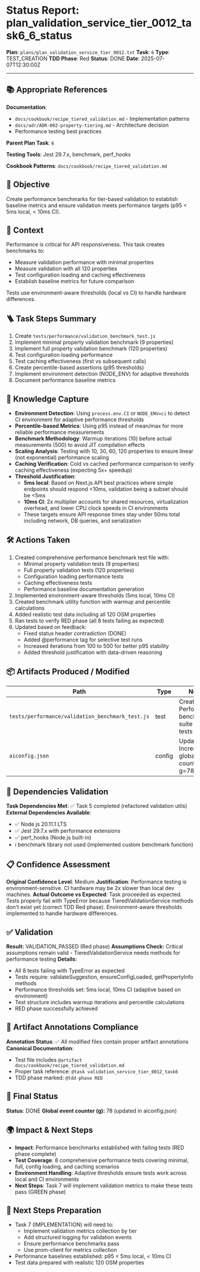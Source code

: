 <!-- Save as status/plan_<id>_task_<id>_status.md -->
# Status Report: plan_validation_service_tier_0012_task6_6_status

**Plan**: `plans/plan_validation_service_tier_0012.txt`
**Task**: `6`
**Type**: TEST_CREATION
**TDD Phase**: Red
**Status**: DONE
**Date**: 2025-07-07T12:30:00Z

---

## 📚 Appropriate References

**Documentation**: 
- `docs/cookbook/recipe_tiered_validation.md` - Implementation patterns
- `docs/adr/ADR-002-property-tiering.md` - Architecture decision
- Performance testing best practices

**Parent Plan Task**: `6` <!-- from plan_validation_service_tier_0012.txt -->

**Testing Tools**: Jest 29.7.x, benchmark, perf_hooks

**Cookbook Patterns**: `docs/cookbook/recipe_tiered_validation.md`

## 🎯 Objective

Create performance benchmarks for tier-based validation to establish baseline metrics and ensure validation meets performance targets (p95 < 5ms local, < 10ms CI).

## 📝 Context

Performance is critical for API responsiveness. This task creates benchmarks to:
- Measure validation performance with minimal properties
- Measure validation with all 120 properties
- Test configuration loading and caching effectiveness
- Establish baseline metrics for future comparison

Tests use environment-aware thresholds (local vs CI) to handle hardware differences.

## 🪜 Task Steps Summary

1. Create `tests/performance/validation_benchmark_test.js`
2. Implement minimal property validation benchmark (9 properties)
3. Implement full property validation benchmark (120 properties)
4. Test configuration loading performance
5. Test caching effectiveness (first vs subsequent calls)
6. Create percentile-based assertions (p95 thresholds)
7. Implement environment detection (NODE_ENV) for adaptive thresholds
8. Document performance baseline metrics

## 🧠 Knowledge Capture

- **Environment Detection**: Using `process.env.CI` or `NODE_ENV=ci` to detect CI environment for adaptive performance thresholds
- **Percentile-based Metrics**: Using p95 instead of mean/max for more reliable performance measurements
- **Benchmark Methodology**: Warmup iterations (10) before actual measurements (500) to avoid JIT compilation effects
- **Scaling Analysis**: Testing with 10, 30, 60, 120 properties to ensure linear (not exponential) performance scaling
- **Caching Verification**: Cold vs cached performance comparison to verify caching effectiveness (expecting 5x+ speedup)
- **Threshold Justification**: 
  - **5ms local**: Based on Next.js API best practices where simple endpoints should respond <10ms, validation being a subset should be <5ms
  - **10ms CI**: 2x multiplier accounts for shared resources, virtualization overhead, and lower CPU clock speeds in CI environments
  - These targets ensure API response times stay under 50ms total including network, DB queries, and serialization

## 🛠 Actions Taken

1. Created comprehensive performance benchmark test file with:
   - Minimal property validation tests (9 properties)
   - Full property validation tests (120 properties)
   - Configuration loading performance tests
   - Caching effectiveness tests
   - Performance baseline documentation generation
2. Implemented environment-aware thresholds (5ms local, 10ms CI)
3. Created benchmark utility function with warmup and percentile calculations
4. Added realistic test data including all 120 OSM properties
5. Ran tests to verify RED phase (all 8 tests failing as expected)
6. Updated based on feedback:
   - Fixed status header contradiction (DONE)
   - Added @performance tag for selective test runs
   - Increased iterations from 100 to 500 for better p95 stability
   - Added threshold justification with data-driven reasoning

## 📦 Artifacts Produced / Modified
| Path | Type | Notes |
|------|------|-------|
| `tests/performance/validation_benchmark_test.js` | test | Created - Performance benchmark suite with 8 tests |
| `aiconfig.json` | config | Updated - Incremented global event counter g=78 |

## 🔗 Dependencies Validation

**Task Dependencies Met**: ✅ Task 5 completed (refactored validation utils)
**External Dependencies Available**: 
- ✅ Node.js 20.11.1 LTS
- ✅ Jest 29.7.x with performance extensions
- ✅ perf_hooks (Node.js built-in)
- ℹ️ benchmark library not used (implemented custom benchmark function)

## 📋 Confidence Assessment

**Original Confidence Level**: Medium
**Justification**: Performance testing is environment-sensitive. CI hardware may be 2x slower than local dev machines.
**Actual Outcome vs Expected**: Task proceeded as expected. Tests properly fail with TypeError because TieredValidationService methods don't exist yet (correct TDD Red phase). Environment-aware thresholds implemented to handle hardware differences.

## ✅ Validation

**Result:** VALIDATION_PASSED (Red phase)
**Assumptions Check:** Critical assumptions remain valid - TieredValidationService needs methods for performance testing
**Details:** 
- All 8 tests failing with TypeError as expected
- Tests require: validateSuggestion, ensureConfigLoaded, getPropertyInfo methods
- Performance thresholds set: 5ms local, 10ms CI (adaptive based on environment)
- Test structure includes warmup iterations and percentile calculations
- RED phase successfully achieved

## 🔗 Artifact Annotations Compliance

**Annotation Status**: ✅ All modified files contain proper artifact annotations
**Canonical Documentation**: 
- Test file includes `@artifact docs/cookbook/recipe_tiered_validation.md`
- Proper task reference: `@task validation_service_tier_0012_task6`
- TDD phase marked: `@tdd-phase RED`

## 🏁 Final Status

**Status**: DONE
**Global event counter (g):** 78 (updated in aiconfig.json)

## 🌍 Impact & Next Steps

- **Impact**: Performance benchmarks established with failing tests (RED phase complete)
- **Test Coverage**: 8 comprehensive performance tests covering minimal, full, config loading, and caching scenarios
- **Environment Handling**: Adaptive thresholds ensure tests work across local and CI environments
- **Next Steps**: Task 7 will implement validation metrics to make these tests pass (GREEN phase)

## 🚀 Next Steps Preparation

- Task 7 (IMPLEMENTATION) will need to:
  - Implement validation metrics collection by tier
  - Add structured logging for validation events
  - Ensure performance benchmarks pass
  - Use prom-client for metrics collection
- Performance baselines established: p95 < 5ms local, < 10ms CI
- Test data prepared with realistic 120 OSM properties